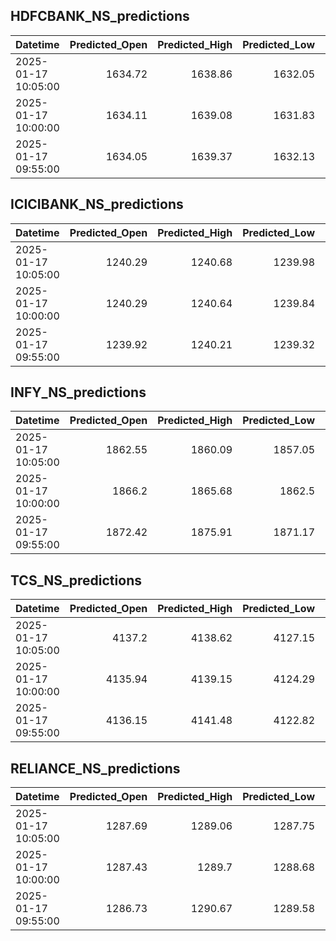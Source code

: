 ## HDFCBANK_NS_predictions
| Datetime            |   Predicted_Open |   Predicted_High |   Predicted_Low |   Predicted_Close |   Predicted_Volume |
|:--------------------|-----------------:|-----------------:|----------------:|------------------:|-------------------:|
| 2025-01-17 10:05:00 |          1634.72 |          1638.86 |         1632.05 |           1634.65 |            64491.3 |
| 2025-01-17 10:00:00 |          1634.11 |          1639.08 |         1631.83 |           1634.43 |            55732.4 |
| 2025-01-17 09:55:00 |          1634.05 |          1639.37 |         1632.13 |           1634.66 |            51528.8 |

## ICICIBANK_NS_predictions
| Datetime            |   Predicted_Open |   Predicted_High |   Predicted_Low |   Predicted_Close |   Predicted_Volume |
|:--------------------|-----------------:|-----------------:|----------------:|------------------:|-------------------:|
| 2025-01-17 10:05:00 |          1240.29 |          1240.68 |         1239.98 |           1242.07 |            61294.1 |
| 2025-01-17 10:00:00 |          1240.29 |          1240.64 |         1239.84 |           1241.75 |            63382.5 |
| 2025-01-17 09:55:00 |          1239.92 |          1240.21 |         1239.32 |           1241.05 |            68433.2 |

## INFY_NS_predictions
| Datetime            |   Predicted_Open |   Predicted_High |   Predicted_Low |   Predicted_Close |   Predicted_Volume |
|:--------------------|-----------------:|-----------------:|----------------:|------------------:|-------------------:|
| 2025-01-17 10:05:00 |          1862.55 |          1860.09 |         1857.05 |           1856.67 |            31366.8 |
| 2025-01-17 10:00:00 |          1866.2  |          1865.68 |         1862.5  |           1861.1  |            23243   |
| 2025-01-17 09:55:00 |          1872.42 |          1875.91 |         1871.17 |           1867.45 |            43082.5 |

## TCS_NS_predictions
| Datetime            |   Predicted_Open |   Predicted_High |   Predicted_Low |   Predicted_Close |   Predicted_Volume |
|:--------------------|-----------------:|-----------------:|----------------:|------------------:|-------------------:|
| 2025-01-17 10:05:00 |          4137.2  |          4138.62 |         4127.15 |           4138.18 |            35657   |
| 2025-01-17 10:00:00 |          4135.94 |          4139.15 |         4124.29 |           4135.1  |            37608.1 |
| 2025-01-17 09:55:00 |          4136.15 |          4141.48 |         4122.82 |           4129.7  |            41057.8 |

## RELIANCE_NS_predictions
| Datetime            |   Predicted_Open |   Predicted_High |   Predicted_Low |   Predicted_Close |   Predicted_Volume |
|:--------------------|-----------------:|-----------------:|----------------:|------------------:|-------------------:|
| 2025-01-17 10:05:00 |          1287.69 |          1289.06 |         1287.75 |           1288.84 |             393746 |
| 2025-01-17 10:00:00 |          1287.43 |          1289.7  |         1288.68 |           1289.98 |             428626 |
| 2025-01-17 09:55:00 |          1286.73 |          1290.67 |         1289.58 |           1290.66 |             451571 |

